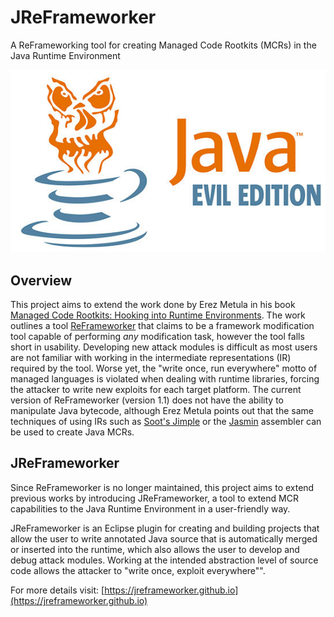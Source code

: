 # JReFrameworker
A ReFrameworking tool for creating Managed Code Rootkits (MCRs) in the Java Runtime Environment

![Java Evil Edition](./images/Java-Evil-Edition-Horizontal.jpg)

## Overview
This project aims to extend the work done by Erez Metula in his book [Managed Code Rootkits: Hooking into Runtime Environments](http://amzn.to/1LuFMaF). The work outlines a tool [ReFrameworker](https://appsec-labs.com/managed_code_rootkits/#Tool) that claims to be a framework modification tool capable of performing *any* modification task, however the tool falls short in usability. Developing new attack modules is difficult as most users are not familiar with working in the intermediate representations (IR) required by the tool.  Worse yet, the "write once, run everywhere" motto of managed languages is violated when dealing with runtime libraries, forcing the attacker to write new exploits for each target platform. The current version of ReFrameworker (version 1.1) does not have the ability to manipulate Java bytecode, although Erez Metula points out that the same techniques of using IRs such as [Soot's Jimple](https://sable.github.io/soot/) or the [Jasmin](http://jasmin.sourceforge.net/) assembler can be used to create Java MCRs.

## JReFrameworker
Since ReFrameworker is no longer maintained, this project aims to extend previous works by introducing JReFrameworker, a tool to extend MCR capabilities to the Java Runtime Environment in a user-friendly way. 

JReFrameworker is an Eclipse plugin for creating and building projects that allow the user to write annotated Java source that is automatically merged or inserted into the runtime, which also allows the user to develop and debug attack modules. Working at the intended abstraction level of source code allows the attacker to "write once, exploit everywhere"".

For more details visit: [https://jreframeworker.github.io](https://jreframeworker.github.io)